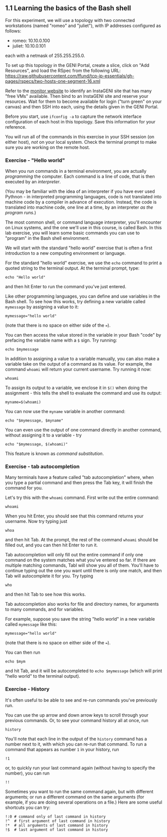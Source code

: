 ## 1.1 Learning the basics of the Bash shell

For this experiment, we will use a topology with two connected workstations (named "romeo" and "juliet"), with IP addresses configured as follows:

* romeo: 10.10.0.100
* juliet: 10.10.0.101

each with a netmask of 255.255.255.0. 

To set up this topology in the GENI Portal, create a slice, click on "Add Resources", and load the RSpec from the following URL: https://raw.githubusercontent.com/ffund/tcp-ip-essentials/gh-pages/rspecs/two-hosts-one-segment-16.xml

Refer to the [monitor website](https://fedmon.fed4fire.eu/overview/instageni) to identify an InstaGENI site that has many "free VMs" available. Then bind to an InstaGENI site and reserve your resources. Wait for them to become available for login ("turn green" on your canvas) and then SSH into each, using the details given in the GENI Portal.


Before you start, use `ifconfig -a` to capture the network interface configuration of each host in this topology. Save this information for your reference.

You will run all of the commands in this exercise in your SSH session (on either host), *not* on your local system. Check the terminal prompt to make sure you are working on the remote host.
                                                                                
### Exercise - "Hello world"

When you run commands in a terminal environment, you are actually *programming* 
the computer. Each command is a line of code, that is then executed by an *interpreter*.

(You may be familiar with the idea of an interpreter if you have ever used Pythnon - 
in interpreted programming languages, code is not translated into machine code by a compiler in advance of execution. Instead, the code is translated into machine code, one line at a time, by an interpreter *as the program runs*.)

The most common shell, or command language interpreter, you'll encounter on Linux systems, and the one we'll use in this course, is called Bash. In this lab exercise, you will learn some basic commands you can use to "program" in the Bash shell environment.

We will start with the standard "hello world" exercise that is often 
a first introduction to a new computing environment or language.

For the standard "hello world" exercise, we use the `echo` command to 
print a quoted string to the terminal output. At the terminal prompt, type:

```
echo "Hello world"
```

and then hit Enter to run the command you've just entered.

Like other programming languages, you can define and use variables in the Bash shell. To see how this works, try defining a new variable called `mymessage` by assigning a value to it:

```
mymessage="hello world"
```

(note that there is no space on either side of the `=`).


You can then access the value stored in the variable in your Bash "code" by prefacing the variable name with a `$` sign. Try running:

```
echo $mymessage
```

In addition to assigning a value to a variable manually, you can also make a variable take on the output of a command as its value. For example, the command `whoami` will return your current username. Try running it now:

```
whoami
```

To assign its output to a variable, we enclose it in `$()` when doing the assignment - this tells the shell to evaluate the command and use its output:

```
myname=$(whoami)
```

You can now use the `myname` variable in another command:

```
echo "$mymessage, $myname"
```

You can even use the output of one command directly in another command, without assigning it to a variable - try


```
echo "$mymessage, $(whoami)"
```

This feature is known as *command substitution*.


### Exercise - tab autocompletion


Many terminals have a feature called "tab autocompletion" where, when 
you type a partial command and then press the Tab key, it will 
finish the command for you.

Let's try this with the `whoami` command. First write out the entire command:

```
whoami
```

When you hit Enter, you should see that this command returns your 
username. Now try typing just

```
whoa
```

and then hit Tab. At the prompt, the rest of the command `whoami` should
be filled out, and you can then hit Enter to run it.

Tab autocompletion will only fill out the entire command if only one command on the 
system matches what you've entered so far. If there are multiple matching 
commands, Tabl will show you all of them. You'll have to continue 
typing out the one you want until there is only one match, and then Tab
will autocomplete it for you. Try typing

```
who
```

and then hit Tab to see how this works.

Tab autocompletion also works for file and directory names, for arguments to 
many commands, and for variables.

For example, suppose you save the string "hello world" in a new variable called
`mymessage` like this:

```
mymessage="hello world"
```
(note that there is no space on either side of the `=`).

You can then run 

```
echo $mym
```

and hit Tab, and it will be autocompleted to `echo $mymessage` (which 
will print "hello world" to the terminal output).


### Exercise - History

It's often useful to be able to see and re-run commands you've previously run. 

You can use the up arrow and down arrow keys to scroll 
through your previous commands. Or, to see your command history all at once, run

```
history
```

You'll note that each line in the output of the `history` command has a number 
next to it, with which you can re-run that command. To run a command that 
appears as number `1` in your history, run

```
!1
```

or, to quickly run your last command again (without having to specify the 
number), you can run 

```
!!
```

Sometimes you want to run the same command again, but with different arguments; 
or run a different command on the same arguments (for example, if you are doing
several operations on a file.) Here are some useful shortcuts you can try:

```
!:0 # command only of last command in history
!^  # first argument of last command in history
!*  # all arguments of last command in history
!$  # last argument of last command in history
```
